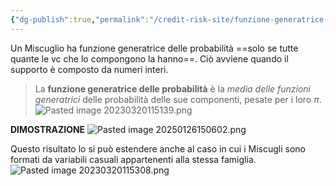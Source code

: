 ```yaml
---
{"dg-publish":true,"permalink":"/credit-risk-site/funzione-generatrice-delle-probabilita-del-miscuglio/"}
---
```


Un Miscuglio ha funzione generatrice delle probabilità ==solo se tutte quante le vc che lo compongono la hanno==.
Ciò avviene quando il supporto è composto da numeri interi.

> La **funzione generatrice delle probabilità** è la *media delle funzioni generatrici* delle probabilità delle sue componenti, pesate per i loro $\pi$.
> ![Pasted image 20230320115139.png](/img/user/Credit%20Risk%20_site/allegati/Pasted%20image%2020230320115139.png)

**DIMOSTRAZIONE**
![Pasted image 20250126150602.png](/img/user/Credit%20Risk%20_site/allegati/allegati/Pasted%20image%2020250126150602.png)

Questo risultato lo si può estendere anche al caso in cui i Miscugli sono formati da variabili casuali appartenenti alla stessa famiglia.
![Pasted image 20230320115308.png](/img/user/Credit%20Risk%20_site/allegati/Pasted%20image%2020230320115308.png)
